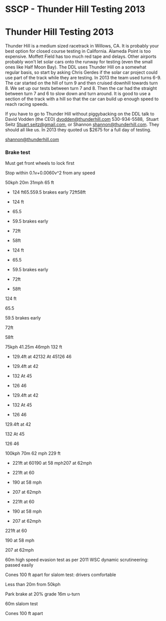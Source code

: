 # SSCP - Thunder Hill Testing 2013

# Thunder Hill Testing 2013

Thunder Hill is a medium sized racetrack in Willows, CA. It is probably your best option for closed course testing in California. Alameda Point is too expensive. Moffett Field has too much red tape and delays. Other airports probably won't let solar cars onto the runway for testing (even the small ones like Half Moon Bay). The DDL uses Thunder Hill on a somewhat regular basis, so start by asking Chris Gerdes if the solar car project could use part of the track while they are testing. In 2013 the team used turns 6-9. The car started on the hill of turn 9 and then cruised downhill towards turn 8. We set up our tests between turn 7 and 8. Then the car had the straight between turn 7 and 6 to slow down and turn around. It is good to use a section of the track with a hill so that the car can build up enough speed to reach racing speeds.

If you have to go to Thunder Hill without piggybacking on the DDL talk to David Vodden (the CEO) dvodden@thunderhill.com 530-934-5588,  Stuart Seitz Stuart.seitz@gmail.com, or Shannon shannon@thunderhill.com. They should all like us. In 2013 they quoted us $2675 for a full day of testing.

[shannon@thunderhill.com](mailto:shannon@thunderhill.com)

### Brake test 

[](#h.bjcwi8fx7irk)

Must get front wheels to lock first

Stop within 0.1v+0.0060v^2 from any speed 

50kph 20m 31mph 65 ft 

* 124 ft65.559.5 brakes early 72ft58ft
* 124 ft
* 65.5
* 59.5 brakes early 
* 72ft
* 58ft

* 124 ft
* 65.5
* 59.5 brakes early 
* 72ft
* 58ft

124 ft

65.5

59.5 brakes early 

72ft

58ft

75kph 41.25m 46mph 132 ft

* 129.4ft at 42132 At 45126 46
* 129.4ft at 42
* 132 At 45
* 126 46

* 129.4ft at 42
* 132 At 45
* 126 46

129.4ft at 42

132 At 45

126 46

100kph 70m 62 mph 229 ft

* 221ft at 60190 at 58 mph207 at 62mph
* 221ft at 60
* 190 at 58 mph
* 207 at 62mph

* 221ft at 60
* 190 at 58 mph
* 207 at 62mph

221ft at 60

190 at 58 mph

207 at 62mph

60m high speed evasion test as per 2011 WSC dynamic scrutineering: passed easily 

Cones 100 ft apart for slalom test: drivers comfortable

Less than 20m from 50kph

Park brake at 20% grade 16m u-turn

60m slalom test

Cones 100 ft apart

 


